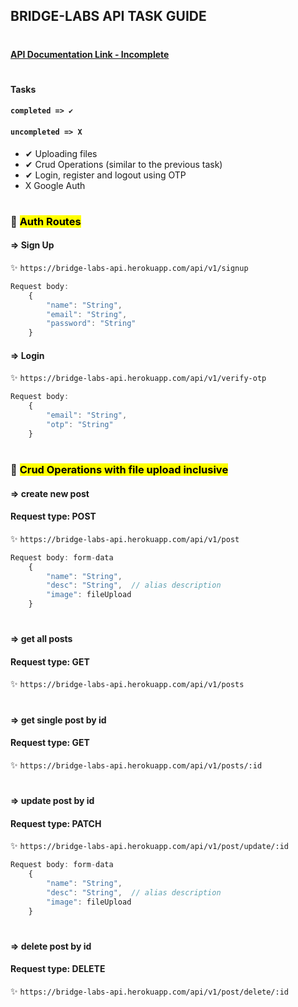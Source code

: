 ## BRIDGE-LABS API TASK GUIDE
#

#### [API Documentation Link - Incomplete](https://bridge-labs-api.herokuapp.com/api-docs)
#

#### Tasks

#### `completed => ✔`
#### `uncompleted => X`

- ✔ Uploading files
- ✔ Crud Operations (similar to the previous task)
- ✔ Login, register and logout using OTP
- X Google Auth
#

### 🎉 <mark>Auth Routes</mark>
#### => Sign Up

✨ `https://bridge-labs-api.herokuapp.com/api/v1/signup`

```javascript
Request body:
    {
        "name": "String",
        "email": "String",
        "password": "String"
    }
```

#### => Login
✨ `https://bridge-labs-api.herokuapp.com/api/v1/verify-otp`

```javascript
Request body:
    {
        "email": "String",
        "otp": "String"
    }
```
#

### 🎉 <mark>Crud Operations with file upload inclusive</mark>

#### => create new post
#### Request type: POST
✨ `https://bridge-labs-api.herokuapp.com/api/v1/post`

```javascript
Request body: form-data
    {
        "name": "String",
        "desc": "String",  // alias description
        "image": fileUpload
    }
```
#

#### => get all posts
#### Request type: GET
✨ `https://bridge-labs-api.herokuapp.com/api/v1/posts`
#

#### => get single post by id
#### Request type: GET
✨ `https://bridge-labs-api.herokuapp.com/api/v1/posts/:id`
#

#### => update post by id
#### Request type: PATCH
✨ `https://bridge-labs-api.herokuapp.com/api/v1/post/update/:id`

```javascript
Request body: form-data
    {
        "name": "String",
        "desc": "String",  // alias description
        "image": fileUpload
    }
```
#

#### => delete post by id
#### Request type: DELETE
✨ `https://bridge-labs-api.herokuapp.com/api/v1/post/delete/:id`
#
